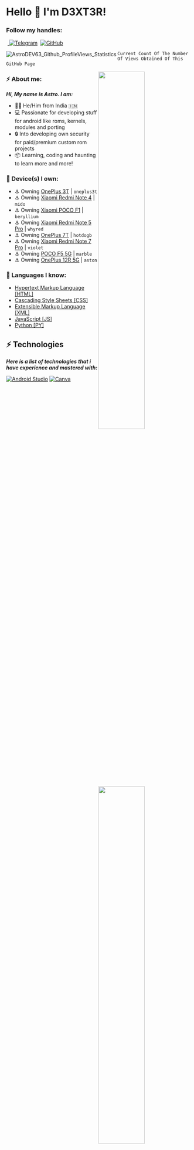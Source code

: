 # Hello 👋 I'm D3XT3R! 

### Follow my handles:
&nbsp;<a href="https://telegram.me/AstroDEV63"> <img src="https://img.shields.io/badge/Telegram-2CA5E0?style=for-the-badge&logo=telegram&logoColor=white" alt="Telegram"></a>
&nbsp;<a href="https://github.com/AstroDEV63"><img src="https://img.shields.io/badge/github-%23121011.svg?style=for-the-badge&logo=github&logoColor=white" alt="GitHub"></a>

<a href="https://github.com/AstroDEV63">
<img align="left" src="https://komarev.com/ghpvc/?username=AstroDEV63&label=Profile%20views&color=F78F57&style=flat" alt="AstroDEV63_Github_ProfileViews_Statistics">
</a>

`` Current Count Of The Number Of Views Obtained Of This GitHub Page ``

<a href="https://github.com/AstroDEV63">
<img align="right" width="50%" src="https://github-readme-stats.vercel.app/api?username=AstroDEV63&theme=dark&show_icons=true)">
</a>

<a href="https://github.com/AstroDEV63">
<img align="right" width="50%" src="https://github-readme-streak-stats.herokuapp.com/?user=AstroDEV63&theme=dark">
</a>

### ⚡ About me:
_**Hi, My name is Astro. I am:**_
- 👦🏻 He/Him from India 🇮🇳
- 💻 Passionate for developing stuff for android like roms, kernels, modules and porting
- 🔒 Into developing own security for paid/premium custom rom projects
- 📦 Learning, coding and haunting to learn more and more!

### 📱 Device(s) I own:
- ⚓ Owning [OnePlus 3T](https://en.wikipedia.org/wiki/OnePlus_3T) | ``oneplus3t``
- ⚓ Owning [Xiaomi Redmi Note 4](https://en.wikipedia.org/wiki/Redmi_Note_4) | ``mido``
- ⚓ Owning [Xiaomi POCO F1](https://en.wikipedia.org/wiki/Xiaomi_Pocophone_F1) | ``beryllium``
- ⚓ Owning [Xiaomi Redmi Note 5 Pro](https://en.wikipedia.org/wiki/Redmi_Note_5) | ``whyred``
- ⚓ Owning [OnePlus 7T](https://en.wikipedia.org/wiki/OnePlus_7T) | ``hotdogb`` 
- ⚓ Owning [Xiaomi Redmi Note 7 Pro](https://en.wikipedia.org/wiki/Redmi_Note_7) | ``violet``
- ⚓ Owning [POCO F5 5G](https://www.gsmarena.com/xiaomi_poco_f5-12258.php) | ``marble``
- ⚓ Owning [OnePlus 12R 5G](https://www.gsmarena.com/oneplus_12r-12727.php) | ``aston`` 

### 🧠 Languages I know:
- [Hypertext Markup Language [HTML] ](https://en.wikipedia.org/wiki/HTML)
- [Cascading Style Sheets [CSS] ](https://en.wikipedia.org/wiki/CSS)
- [Extensible Markup Language [XML] ](https://en.wikipedia.org/wiki/XML)
- [JavaScript [JS] ](https://en.wikipedia.org/wiki/JavaScript)
- [Python [PY] ](https://en.wikipedia.org/wiki/Python_(programming_language))

## ⚡ Technologies
**_Here is a list of technologies that i have experience and mastered with:_**

[![Android Studio](https://img.shields.io/badge/Android%20Studio-3DDC84.svg?style=for-the-badge&logo=android-studio&logoColor=white)](https://developer.android.com/studio)
[![Canva](https://img.shields.io/badge/Canva-%42d1f5.svg?style=for-the-badge&logo=Canva&logoColor=FFFFFF)](https://www.canva.com)
[![Gimp Gnu Image Manipulation Program](https://img.shields.io/badge/Gimp-657D8B?style=for-the-badge&logo=gimp&logoColor=FFFFFF)](https://www.gimp.org)

[![Shell Script](https://img.shields.io/badge/shell_script-%23121011.svg?style=for-the-badge&logo=gnu-bash&logoColor=white)](https://www.shellscript.sh)
[![JavaScript](https://img.shields.io/badge/javascript-%23323330.svg?style=for-the-badge&logo=javascript&logoColor=%23F7DF1E)](https://www.javascript.com)
[![HTML5](https://img.shields.io/badge/html5%20-%23E34F26.svg?style=for-the-badge&logo=html5&logoColor=FFFFFF)](https://en.wikipedia.org/wiki/HTML5)
[![Java](https://img.shields.io/badge/java-%23ED8B00.svg?style=for-the-badge&logo=java&logoColor=white)](https://www.java.com)

[![Android](https://img.shields.io/badge/Android-3DDC84?style=for-the-badge&logo=android&logoColor=white)](https://www.android.com)
[![Windows 10](https://img.shields.io/badge/Windows%2010-%230079d5.svg?style=for-the-badge&logo=Windows%2010&logoColor=white)](https://www.microsoft.com/software-download/windows10)

[![Git](https://img.shields.io/badge/git-%23F05033.svg?style=for-the-badge&logo=git&logoColor=white)](https://git-scm.com)
[![GitHub](https://img.shields.io/badge/github-%23121011.svg?style=for-the-badge&logo=github&logoColor=white)](https://github.com)
[![GitLab](https://img.shields.io/badge/gitlab-%23181717.svg?style=for-the-badge&logo=gitlab&logoColor=white)](https://about.gitlab.com)
[![Powershell](https://img.shields.io/badge/Powershell-2CA5E0?style=for-the-badge&logo=powershell&logoColor=white)](https://en.wikipedia.org/wiki/PowerShell)

[![Google Chrome](https://img.shields.io/badge/Google%20Chrome-4285F4?style=for-the-badge&logo=GoogleChrome&logoColor=white)](www.google.com)
[![Brave](https://img.shields.io/badge/Brave-FB542B?style=for-the-badge&logo=Brave&logoColor=white)](https://brave.com)

[![Telegram](https://img.shields.io/badge/Telegram-2CA5E0?style=for-the-badge&logo=telegram&logoColor=white)](www.telegram.org)
[![Whatsapp](https://img.shields.io/badge/WhatsApp-25D366?style=for-the-badge&logo=whatsapp&logoColor=white)](www.whatsapp.com)
[![Instagram](https://img.shields.io/badge/Instagram-E4405F?style=for-the-badge&logo=instagram&logoColor=white)](www.instagram.com)
[![Discord](https://img.shields.io/badge/Discord-7289DA?style=for-the-badge&logo=discord&logoColor=white)](www.discord.com)
[![Facebook](https://img.shields.io/badge/Facebook-%231877F2.svg?style=for-the-badge&logo=Facebook&logoColor=white)](https://www.facebook.com)

[![Microsoft Excel](https://img.shields.io/badge/Microsoft_Excel-217346?style=for-the-badge&logo=microsoft-excel&logoColor=white)](https://www.microsoft.com/en-in/microsoft-365/excel)
[![Microsoft PowerPoint](https://img.shields.io/badge/Microsoft_PowerPoint-B7472A?style=for-the-badge&logo=microsoft-powerpoint&logoColor=white)](https://www.microsoft.com/en-in/microsoft-365/powerpoint)
[![Microsoft Access](https://img.shields.io/badge/Microsoft_Access-A4373A?style=for-the-badge&logo=microsoft-access&logoColor=white)](https://www.microsoft.com/en-in/microsoft-365/access)
[![Word](https://img.shields.io/badge/Microsoft_Word-2B579A?style=for-the-badge&logo=microsoft-word&logoColor=white)](https://www.microsoft.com/en-in/microsoft-365/word)
